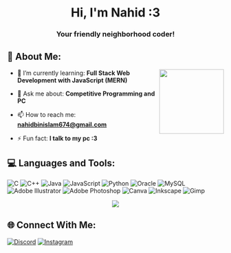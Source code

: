 <h1 align="center">Hi, I'm Nahid :3</h1>
<h3 align="center">Your friendly neighborhood coder!</h3>

## 💫 About Me:
<img align="right" height="150" src="https://media1.tenor.com/m/WV-bIZetdpQAAAAC/butterfly-anime.gif"  />

- 🌱 I’m currently learning: **Full Stack Web Development with JavaScript (MERN)**

- 💬 Ask me about: **Competitive Programming and PC**

- 📫 How to reach me: **nahidbinislam674@gmail.com**

- ⚡ Fun fact: **I talk to my pc :3**


## 💻 Languages and Tools:
![C](https://img.shields.io/badge/c-%2300599C.svg?style=flat&logo=c&logoColor=white) ![C++](https://img.shields.io/badge/c++-%2300599C.svg?style=flat&logo=c%2B%2B&logoColor=white) ![Java](https://img.shields.io/badge/java-%23ED8B00.svg?style=flat&logo=openjdk&logoColor=white) ![JavaScript](https://img.shields.io/badge/javascript-%23323330.svg?style=flat&logo=javascript&logoColor=%23F7DF1E) ![Python](https://img.shields.io/badge/python-3670A0?style=flat&logo=python&logoColor=ffdd54) ![Oracle](https://img.shields.io/badge/Oracle-F80000?style=flat&logo=oracle&logoColor=white) ![MySQL](https://img.shields.io/badge/mysql-4479A1.svg?style=flat&logo=mysql&logoColor=white) ![Adobe Illustrator](https://img.shields.io/badge/adobe%20illustrator-%23FF9A00.svg?style=flat&logo=adobe%20illustrator&logoColor=white) ![Adobe Photoshop](https://img.shields.io/badge/adobe%20photoshop-%2331A8FF.svg?style=flat&logo=adobe%20photoshop&logoColor=white) ![Canva](https://img.shields.io/badge/Canva-%2300C4CC.svg?style=flat&logo=Canva&logoColor=white) ![Inkscape](https://img.shields.io/badge/Inkscape-e0e0e0?style=flat&logo=inkscape&logoColor=080A13) ![Gimp](https://img.shields.io/badge/Gimp-657D8B?style=flat&logo=gimp&logoColor=FFFFFF)


<p align="center">
  <img src="https://quotes-github-readme.vercel.app/api?type=horizontal&theme=tokyonight">
</p>



## 🌐 Connect With Me:
[![Discord](https://img.shields.io/badge/Discord-%237289DA.svg?logo=discord&logoColor=white)](https://discord.gg/rei_4888) [![Instagram](https://img.shields.io/badge/Instagram-%23E4405F.svg?logo=Instagram&logoColor=white)](https://instagram.com/rei.san___) 

